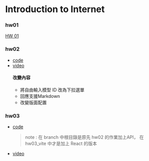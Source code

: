 # Introduction to Internet

### hw01
[HW 01](https://leo5358.github.io/introduction_to_internet/)
### hw02
- [code](https://github.com/leo5358/introduction_to_internet/blob/main/web/app/(tabs)/index.tsx)
- [video](https://youtu.be/zwkQ79rglgM?si=ke0auO4pr-Zk65cV) 
    #### 改變內容
    - 將自由輸入模型 ID 改為下拉選單
    - 回應支援Markdown
    - 改變版面配置
 
### hw03
- [code](https://github.com/leo5358/introduction_to_internet/tree/hw03)
  > note : 在 branch 中根目錄是原先 hw02 的作業加上API， 在 hw03_vite 中才是加上 React 的版本
- [video](https://youtu.be/50icShxEZSw?si=Lumbrby5KZKJwtFQ)

